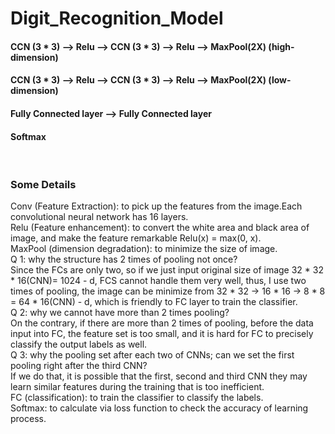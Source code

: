 # Digit_Recognition_Model
<h4> CCN (3 * 3) --> Relu --> CCN (3 * 3) --> Relu --> MaxPool(2X) (high-dimension) </h3>
<h4> CCN (3 * 3) --> Relu --> CCN (3 * 3) --> Relu --> MaxPool(2X) (low-dimension) </h3>
<h4> Fully Connected layer --> Fully Connected layer </h3>
<h4> Softmax </h3>
</br>
<h3>Some Details</h3>
<body>
Conv (Feature Extraction): to pick up the features from the image.Each convolutional neural network has 16 layers.
</br>
Relu (Feature enhancement):  to convert the white area and black area of image, and make the feature remarkable
          Relu(x) = max(0, x).
</br>
MaxPool (dimension degradation): to minimize the size of image.
</br>
Q 1: why the structure has 2 times of pooling not once?</br>
Since the FCs are only two, so if we just input original size of image 32 * 32  * 16(CNN)= 1024 - d, FCS cannot handle them very well, thus, I use two times of pooling, the image can be minimize from 32 * 32 -> 16 * 16 -> 8 * 8 = 64 * 16(CNN) - d, which is friendly to FC layer to train the classifier.
</br>
Q 2: why we cannot have more than 2 times pooling?</br>
On the contrary, if there are more than 2 times of pooling, before the data input into FC, the feature set is too small, and it is hard for FC to precisely classify the output labels as well.
</br>
Q 3: why the pooling set after each two of CNNs; can we set the first pooling right after the third CNN?</br>
If we do that, it is possible that the first, second and third CNN they may learn similar features during the training that is too inefficient.  
</br>     
FC (classification): to train the classifier to classify the labels.
</br>
Softmax: to calculate via loss function to check the accuracy of learning process.

